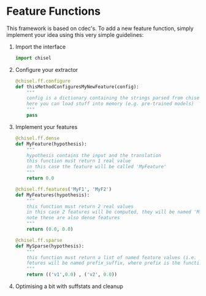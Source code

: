 # Feature Functions

This framework is based on cdec's.
To add a new feature function, simply implement your idea using this very simple guidelines:

1. Import the interface
	
	```python
	import chisel
	```

2. Configure your extractor

	```python
	@chisel.ff.configure
	def thisMethodConfiguresMyNewFeature(config):
    	"""
	    config is a dictionary containing the strings parsed from chisel's config.ini
    	here you can load stuff into memory (e.g. pre-trained models)
	    """
    	pass
	```

3. Implement your features

	```python
	@chisel.ff.dense
	def MyFeature(hypothesis):
    	"""
	    hypothesis contains the input and the translation
    	this function must return 1 real value
	    in this case the feature will be called 'MyFeature'
    	"""
	    return 0.0
	
	@chisel.ff.features('MyF1', 'MyF2')
	def MyFeatures(hypothesis):
    	"""
	    this function must return 2 real values 
    	in this case 2 features will be computed, they will be named 'MyF1' and 'MyF2', respectively
	    note these are also dense features
    	"""
	    return (0.0, 0.0)

	@chisel.ff.sparse
	def MySparse(hypothesis):
    	"""
	    this function must return a list of named feature values (i.e. pairs of the kind (suffix, fvalue))
    	fetures will be named prefix_suffix, where prefix is the function's name (e.g. MySparse)
	    """
    	return (('v1',0.0) , ('v2', 0.0))
	```

4. Optimising a bit with suffstats and cleanup
